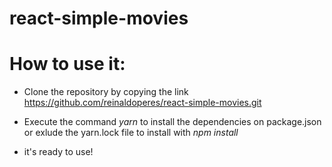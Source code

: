 # react-simple-movies

# How to use it:

- Clone the repository by copying the link https://github.com/reinaldoperes/react-simple-movies.git

- Execute the command *yarn* to install the dependencies on package.json or exlude the yarn.lock file to install with *npm install*

- it's ready to use!
